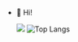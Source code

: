 - 👋 Hi!

  ![](https://komarev.com/ghpvc/?username=AnuragPaul0&label=Profile+Views&color=red&style=plastic)  ![Top Langs](https://github-readme-stats.vercel.app/api/top-langs/?username=AnuragPaul0&theme=dark&jupyter%20notebook_color=blue&html=ff2244&css=00000&scss=222222&layout=compact)
<!--- , I’m Anurag Paul 0 not working
bg_color=000
&scss=222222 html=00000green&matlab= 
AnuragPaul0/AnuragPaul0 is a ✨ special ✨ repository because its `README.md` (this file) appears on your GitHub profile.
You can click the Preview link to take a look at your changes.
--->

